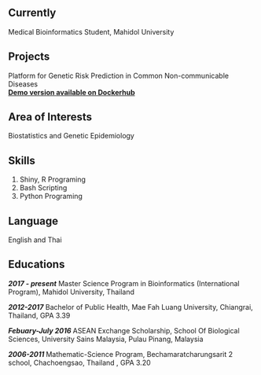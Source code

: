 ---
---
## Currently
Medical Bioinformatics Student, Mahidol University
## Projects
Platform for Genetic Risk Prediction in Common Non-communicable Diseases <br>
<a href="https://hub.docker.com/u/kittisak1803"><strong>Demo version available on Dockerhub</strong></a>
## Area of Interests
Biostatistics and Genetic Epidemiology

## Skills
1. Shiny, R Programing
2. Bash Scripting
3. Python Programing

## Language
English and Thai

## Educations
<strong><em>2017 - present</em></strong> Master Science Program in Bioinformatics (International Program), Mahidol University, Thailand

<strong><em>2012-2017</em></strong> Bachelor of Public Health, Mae Fah Luang University, Chiangrai, Thailand, GPA 3.39

<strong><em>Febuary-July 2016 </em></strong> ASEAN Exchange Scholarship, School Of Biological Sciences, University Sains Malaysia, Pulau Pinang, Malaysia

<strong><em> 2006-2011 </em></strong> Mathematic-Science Program, Bechamaratcharungsarit 2 school, Chachoengsao, Thailand , GPA 3.20

